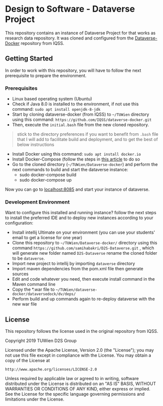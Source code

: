# Design to Software - Dataverse Project
This repository contains an instance of Dataverse Project for that works as research data repository. It was cloned and configured from the [Dataverse-Docker](https://github.com/IQSS/dataverse-docker) repository from IQSS.

## Getting Started
In order to work with this repository, you will have to follow the next prerequisite to prepare the environment.
### Prerequisites
* Linux based operating system (Ubuntu)
* Check if Java 8.0 is installed to the environment, if not use this command:
`sudo apt install openjdk-8-jdk`
* Start by cloning dataverse-docker (from IQSS) to `~/TUWien` directory using this command: `https://github.com/IQSS/dataverse-docker.git`
* Then, execute the `initial.bash` file from the new cloned repository.

> stick to the directory preferences if you want to benefit from `.bash` file that I will add to facilitate build and deployment, and to get the best of below instructions
* Install Docker using this command: `sudo apt install docker.io`
* Install Docker-Compose (follow the steps in [this article](https://linuxize.com/post/how-to-install-and-use-docker-compose-on-ubuntu-18-04/) to do so
* Go to the cloned directory (`~/TUWien/Dataverse-docker`) and perform the next commands to build and start the dataverse instance:
  * sudo docker-compose build
  * sudo docker-compose up

Now you can go to [localhost:8085](http://localhost:8085) and start your instance of dataverse.

### Development Environment
Want to configure this installed and running instance? follow the next steps to install the preferred IDE and to deploy new instances according to your configuration:
* Install intellij Ultimate on your environment (you can use your students' email to get a license for one year)
* Clone this repository to `~/TUWien/Dataverse-docker/` directory using this command `https://github.com/samihabakri/D2S-Dataverse.git` , which will generate new folder named `D2S-Dataverse` rename the cloned folder to be `dataverse`. 
* Import new project to intellij by importing `dataverse` directory
* Import maven dependencies from the pom.xml file then generate sources
* Edit and code whatever you need, then execute install command in the Maven command line
* Copy the *.war file to `~/TUWien/dataverse-docker/dataversedock/dv/deps/`
* Perform build and up commands again to re-deploy dataverse with the new war file

## License
This repository follows the license used in the original repository from IQSS.

Copyright 2019 TUWien D2S Group

Licensed under the Apache License, Version 2.0 (the "License");
you may not use this file except in compliance with the License.
You may obtain a copy of the License at

    http://www.apache.org/licenses/LICENSE-2.0

Unless required by applicable law or agreed to in writing, software
distributed under the License is distributed on an "AS IS" BASIS,
WITHOUT WARRANTIES OR CONDITIONS OF ANY KIND, either express or implied.
See the License for the specific language governing permissions and
limitations under the License.
